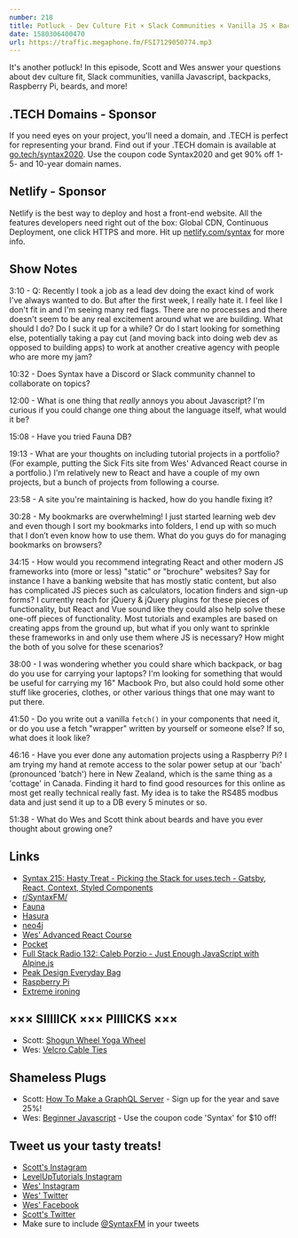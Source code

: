 ```yaml
---
number: 218
title: Potluck - Dev Culture Fit × Slack Communities × Vanilla JS × Backpacks × Raspberry Pi × More!
date: 1580306400470
url: https://traffic.megaphone.fm/FSI7129050774.mp3
---
```


It's another potluck! In this episode, Scott and Wes answer your questions about dev culture fit, Slack communities, vanilla Javascript, backpacks, Raspberry Pi, beards, and more! 

## .TECH Domains - Sponsor
If you need eyes on your project, you'll need a domain, and .TECH is perfect for representing your brand. Find out if your .TECH domain is available at [go.tech/syntax2020](https://go.tech/syntax2020). Use the coupon code Syntax2020 and get 90% off 1- 5- and 10-year domain names.

## Netlify - Sponsor
Netlify is the best way to deploy and host a front-end website. All the features developers need right out of the box: Global CDN, Continuous Deployment, one click HTTPS and more. Hit up [netlify.com/syntax](https://netlify.com/syntax) for more info.

## Show Notes

3:10 - Q: Recently I took a job as a lead dev doing the exact kind of work I've always wanted to do. But after the first week, I really hate it. I feel like I don't fit in and I'm seeing many red flags. There are no processes and there doesn't seem to be any real excitement around what we are building. What should I do? Do I suck it up for a while? Or do I start looking for something else, potentially taking a pay cut (and moving back into doing web dev as opposed to building apps) to work at another creative agency with people who are more my jam?

10:32 - Does Syntax have a Discord or Slack community channel to collaborate on topics?

12:00 - What is one thing that *really* annoys you about Javascript? I'm curious if you could change one thing about the language itself, what would it be?

15:08 - Have you tried Fauna DB?

19:13 - What are your thoughts on including tutorial projects in a portfolio? (For example, putting the Sick Fits site from Wes' Advanced React course in a portfolio.) I'm relatively new to React and have a couple of my own projects, but a bunch of projects from following a course.

23:58 - A site you're maintaining is hacked, how do you handle fixing it?

30:28 - My bookmarks are overwhelming! I just started learning web dev and even though I sort my bookmarks into folders, I end up with so much that I don’t even know how to use them. What do you guys do for managing bookmarks on browsers?

34:15 - How would you recommend integrating React and other modern JS frameworks into (more or less) "static" or "brochure" websites? Say for instance I have a banking website that has mostly static content, but also has complicated JS pieces such as calculators, location finders and sign-up forms? I currently reach for jQuery & jQuery plugins for these pieces of functionality, but React and Vue sound like they could also help solve these one-off pieces of functionality. Most tutorials and examples are based on creating apps from the ground up, but what if you only want to sprinkle these frameworks in and only use them where JS is necessary? How might the both of you solve for these scenarios?

38:00 - I was wondering whether you could share which backpack, or bag do you use for carrying your laptops? I'm looking for something that would be useful for carrying my 16" Macbook Pro, but also could hold some other stuff like groceries, clothes, or other various things that one may want to put there.

41:50 - Do you write out a vanilla `fetch()` in your components that need it, or do you use a fetch "wrapper" written by yourself or someone else? If so, what does it look like?

46:16 - Have you ever done any automation projects using a Raspberry Pi? I am trying my hand at remote access to the solar power setup at our 'bach' (pronounced 'batch') here in New Zealand, which is the same thing as a 'cottage' in Canada. Finding it hard to find good resources for this online as most get really technical really fast. My idea is to take the RS485 modbus data and just send it up to a DB every 5 minutes or so. 

51:38 - What do Wes and Scott think about beards and have you ever thought about growing one?

## Links
* [Syntax 215: Hasty Treat - Picking the Stack for uses.tech - Gatsby, React, Context, Styled Components](https://syntax.fm/show/215/hasty-treat-picking-the-stack-for-uses-tech-gatsby-react-context-styled-components)
* [r/SyntaxFM/](https://www.reddit.com/r/SyntaxFM/)
* [Fauna](https://fauna.com/)
* [Hasura](https://hasura.io/)
* [neo4j](https://neo4j.com/)
* [Wes' Advanced React Course](https://advancedreact.com/)
* [Pocket](https://getpocket.com/)
* [Full Stack Radio 132: Caleb Porzio - Just Enough JavaScript with Alpine.js](http://www.fullstackradio.com/132)
* [Peak Design Everyday Bag](https://amzn.to/2trxQa8)
* [Raspberry Pi](https://www.raspberrypi.org/)
* [Extreme ironing](https://en.wikipedia.org/wiki/Extreme_ironing)

## ××× SIIIIICK ××× PIIIICKS ×××
* Scott: [Shogun Wheel Yoga Wheel](https://amzn.to/37cWPMT)
* Wes: [Velcro Cable Ties](https://amzn.to/2REGVEi)

## Shameless Plugs
* Scott: [How To Make a GraphQL Server](https://www.leveluptutorials.com/pro) - Sign up for the year and save 25%!
* Wes: [Beginner Javascript](https://beginnerjavascript.com) - Use the coupon code 'Syntax' for $10 off!

## Tweet us your tasty treats!
* [Scott's Instagram](https://www.instagram.com/stolinski/)
* [LevelUpTutorials Instagram](https://www.instagram.com/LevelUpTutorials/)
* [Wes' Instagram](https://www.instagram.com/wesbos/)
* [Wes' Twitter](https://twitter.com/wesbos)
* [Wes' Facebook](https://www.facebook.com/wesbos.developer)
* [Scott's Twitter](https://twitter.com/stolinski)
* Make sure to include [@SyntaxFM](https://twitter.com/SyntaxFM) in your tweets